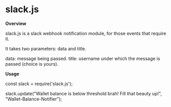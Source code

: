 # slack.js

**Overview**

slack.js is a slack webhook notification module, for those events that require it.

It takes two parameters: data and title.

data: message being passed. 
title: username under which the message is passed (choice is yours).

**Usage**

const slack = require('slack.js');

slack.update("Wallet balance is below threshold brah! Fill that beauty up!", "Wallet-Balance-Notifier");
